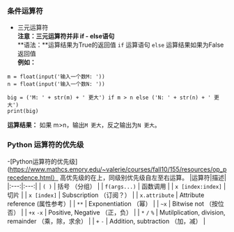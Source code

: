 ### 条件运算符  
  - 三元运算符  
  **注意：三元运算符并非 if - else语句**  
  **语法：**运算结果为True的返回值 `if` 运算语句 `else` 运算结果如果为False返回值  
  **例如：**
  ```
  m = float(input('输入一个数M: '))
  n = float(input('输入一个数N: '))
  
  big = ('M: ' + str(m) + ' 更大') if m > n else ('N: ' + str(n) + ' 更大')
  print(big)
  ```  
  
  **运算结果：** 如果 m>n，输出`M 更大`，反之输出为`N 更大`。  
  
### Python 运算符的优先级
  -[Python运算符的优先级](https://www.mathcs.emory.edu/~valerie/courses/fall10/155/resources/op_precedence.html）
  高优先级的在上，同级别优先级自左至右运算。
  |运算符|描述|
  |:---:|:---:|
  | `( )` | 括号 （分组） |
  | `f(args...)` | 函数调用 |
  | `x [index:index]` | 切片 |
  | `x [index]` | Subscription （订阅？） |
  | `x.attribute` | Attribute reference (属性参考）|
  | `**` | Exponentiation （幂） |
  | `~x` | Bitwise not （按位 否） |
  | `+x` `-x` | Positive, Negative （正，负） |
  | `*` `/` `%` | Mutilplication, division, remainder （乘，除，求余） |
  | `+` `-` | Addition, subtraction （加，减） |
  
  
